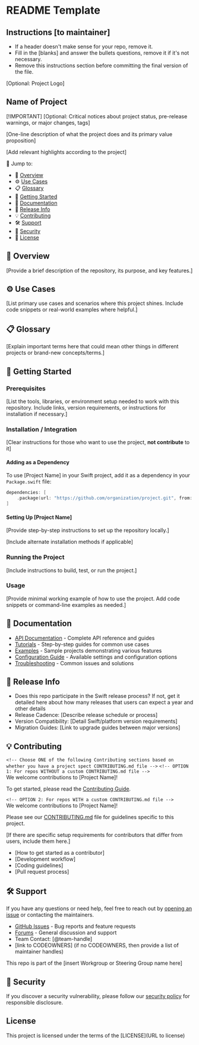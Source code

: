# README Template 

## Instructions [to maintainer]
- If a header doesn't make sense for your repo, remove it.
- Fill in the [blanks] and answer the bullets questions, remove it if it's not necessary.
- Remove this instructions section before committing the final version of the file.

[Optional: Project Logo]

## Name of Project

[!IMPORTANT]
[Optional: Critical notices about project status, pre-release warnings, or major changes, tags]

[One-line description of what the project does and its primary value proposition]

[Add relevant highlights according to the project]
<!-- Example
🚀 Swift package for [what it does]
📦 Compatible with Swift Package Manager
📱 Supports Linux, Windows, iOS, macOS, watchOS, tvOS, and visionOS
🔧 Built with Swift 5.7+, Xcode 15+
-->

🔗 Jump to:
- 📖 [Overview](#overview)
- ⚙️ [Use Cases](#use-cases)
- 📋 [Glossary](#glossary)
- 🏁 [Getting Started](#getting-started)
- 📘 [Documentation](#documentation)
- 🧰 [Release Info](#release-info)
- 💡 [Contributing](#contributing)
- 🛠️ [Support](#support)
- 🔐 [Security](#security)
- 📄 [License](#license)

## 📖 Overview
[Provide a brief description of the repository, its purpose, and key features.]

## ⚙️ Use Cases
[List primary use cases and scenarios where this project shines. Include code snippets or real-world examples where helpful.]

## 📋 Glossary
[Explain important terms here that could mean other things in different projects or brand-new concepts/terms.]

## 🏁 Getting Started

### Prerequisites
[List the tools, libraries, or environment setup needed to work with this repository. Include links, version requirements, or instructions for installation if necessary.]
<!-- EXAMPLE:
- Swift version: [minimum Swift version required, e.g., Swift 5.0+]
- Deployment targets if any:
  - iOS: [minimum iOS version, e.g., iOS 17.0+]
  - macOS: [minimum macOS version, e.g., macOS 14.0+]
  - watchOS: [minimum watchOS version, e.g., watchOS 10.0+]
  - tvOS: [minimum tvOS version, e.g., tvOS 17.0+]
  - visionOS: [minimum visionOS version, e.g., visionOS 1.0+]
- [Other tools or libraries required, e.g., Xcode 15.0+]
- [Any additional dependencies with version requirements]
- [Any system requirements or configuration needed]
-->

### Installation / Integration
[Clear instructions for those who want to use the project, **not contribute** to it]

<!-- Choose the relevant instructions depending on project type -->

<!-- FOR SWIFT PACKAGES/LIBRARIES: -->
#### Adding as a Dependency
To use [Project Name] in your Swift project, add it as a dependency in your `Package.swift` file:

```swift
dependencies: [
    .package(url: "https://github.com/organization/project.git", from: "1.0.0")
]
```

<!-- FOR OTHER PROJECT TYPES: -->
#### Setting Up [Project Name]

[Provide step-by-step instructions to set up the repository locally.]

[Include alternate installation methods if applicable]

### Running the Project
[Include instructions to build, test, or run the project.]

### Usage

[Provide minimal working example of how to use the project. Add code snippets or command-line examples as needed.]

## 📘 Documentation

<!-- CHOOSE ONE OF THE FOLLOWING DOCUMENTATION SECTIONS BASED ON PROJECT TYPE -->
<!-- FOR LIBRARIES/PACKAGES/FRAMEWORKS: 
Documentation is hosted on the [Swift Package Index]($DOCS_URL) where you'll also find [tutorials]($DOCS_TUTORIALS_TOC_URL) and
guides for using the project.
-->
<!-- Include relevant options -->
- [API Documentation](link-to-docs) - Complete API reference and guides
- [Tutorials](link-to-tutorials) - Step-by-step guides for common use cases
- [Examples](link-to-examples) - Sample projects demonstrating various features
- [Configuration Guide](link-to-configuration) - Available settings and configuration options
- [Troubleshooting](link-to-troubleshooting) - Common issues and solutions

## 🧰 Release Info
- Does this repo participate in the Swift release process? If not, get it detailed here about how many releases that users can expect a year and other details 
- Release Cadence: [Describe release schedule or process]
- Version Compatibility: [Detail Swift/platform version requirements]
- Migration Guides: [Link to upgrade guides between major versions]

## 💡 Contributing

`<!-- Choose ONE of the following Contributing sections based on whether you have a project spect CONTRIBUTING.md file -->`
`<!-- OPTION 1: For repos WITHOUT a custom CONTRIBUTING.md file -->`  
We welcome contributions to [Project Name]! 

To get started, please read the [Contributing Guide](https://www.swift.org/contributing/).

`<!-- OPTION 2: For repos WITH a custom CONTRIBUTING.md file -->`  
We welcome contributions to [Project Name]! 

Please see our [CONTRIBUTING.md](link) file for guidelines specific to this project.

[If there are specific setup requirements for contributors that differ from users, include them here.]
- [How to get started as a contributor]
- [Development workflow]
- [Coding guidelines]
- [Pull request process]

## 🛠️ Support
If you have any questions or need help, feel free to reach out by [opening an issue](https://github.com/swiftlang/[repository-name]/issues) or contacting the maintainers.

- [GitHub Issues](link-to-issues) - Bug reports and feature requests
- [Forums](link-to-forums) - General discussion and support
- Team Contact: [@team-handle]
- [link to CODEOWNERS] (if no CODEOWNERS, then provide a list of maintainer handles)

This repo is part of the [insert Workgroup or Steering Group name here]

## 🔐 Security
If you discover a security vulnerability, please follow our [security policy](SECURITY.md) for responsible disclosure.

## License
This project is licensed under the terms of the [LICENSE](URL to license)
